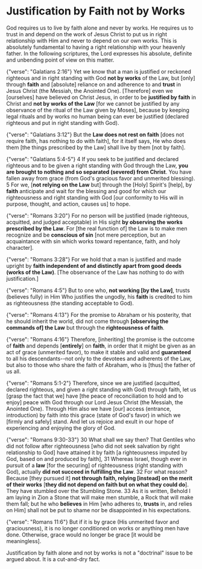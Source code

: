 Justification by Faith not by Works
===================================

God requires us to live by faith alone and never by works.  He requires us to trust in and depend on the work of Jesus Christ to put us in right relationship with Him and never to depend on our own works.  This is absolutely fundamental to having a right relationship with your heavenly father.  In the following scriptures, the Lord expresses his absolute, definite and unbending point of view on this matter.

{"verse": "Galatians 2:16"}
Yet we know that a man is justified or reckoned righteous and in right standing with God **not by works** of the Law, but [only] through **faith** and [absolute] reliance on and adherence to and **trust** in Jesus Christ (the Messiah, the Anointed One). [Therefore] even we [ourselves] have believed on Christ Jesus, in order to be **justified by faith** in Christ and **not by works of the Law** [for we cannot be justified by any observance of the ritual of the Law given by Moses], because by keeping legal rituals and by works no human being can ever be justified (declared righteous and put in right standing with God).

{"verse": "Galatians 3:12"}
But the **Law does not rest on faith** [does not require faith, has nothing to do with faith], for it itself says, He who does them [the things prescribed by the Law] shall live by them [not by faith].

{"verse": "Galatians 5:4-5"}
4 If you seek to be justified and declared righteous and to be given a right standing with God through the Law, **you are brought to nothing and so separated (severed) from Christ**. You have fallen away from grace (from God's gracious favor and unmerited blessing).  5 For we, [**not relying on the Law** but] through the [Holy] Spirit's [help], by **faith** anticipate and wait for the blessing and good for which our righteousness and right standing with God [our conformity to His will in purpose, thought, and action, causes us] to hope.

{"verse": "Romans 3:20"}
For no person will be justified (made righteous, acquitted, and judged acceptable) in His sight **by observing the works prescribed by the Law**. For [the real function of] the Law is to make men recognize and be **conscious of sin** [not mere perception, but an acquaintance with sin which works toward repentance, faith, and holy character].

{"verse": "Romans 3:28"}
For we hold that a man is justified and made upright by **faith independent of and distinctly apart from good deeds (works of the Law)**. [The observance of the Law has nothing to do with justification.]

{"verse": "Romans 4:5"}
But to one who, **not working [by the Law]**, trusts (believes fully) in Him Who justifies the ungodly, his **faith** is credited to him as righteousness (the standing acceptable to God).

{"verse": "Romans 4:13"}
For the promise to Abraham or his posterity, that he should inherit the world, did not come through **[observing the commands of] the Law** but through the **righteousness of faith**.

{"verse": "Romans 4:16"}
Therefore, [inheriting] the promise is the outcome of **faith** and depends [**entirely**] on **faith**, in order that it might be given as an act of grace (unmerited favor), to make it stable and valid and **guaranteed** to all his descendants--not only to the devotees and adherents of the Law, but also to those who share the faith of Abraham, who is [thus] the father of us all.

{"verse": "Romans 5:1-2"}
Therefore, since we are justified (acquitted, declared righteous, and given a right standing with God) through faith, let us [grasp the fact that we] have [the peace of reconciliation to hold and to enjoy] peace with God through our Lord Jesus Christ (the Messiah, the Anointed One).  Through Him also we have [our] access (entrance, introduction) by faith into this grace (state of God's favor) in which we [firmly and safely] stand. And let us rejoice and exult in our hope of experiencing and enjoying the glory of God.

{"verse": "Romans 9:30-33"}
30 What shall we say then? That Gentiles who did not follow after righteousness [who did not seek salvation by right relationship to God] have attained it by faith [a righteousness imputed by God, based on and produced by faith], 31 Whereas Israel, though ever in pursuit of a **law** [for the securing] of righteousness (right standing with God), actually **did not succeed in fulfilling the Law**. 32 For what reason? Because [they pursued it] **not through faith, relying [instead] on the merit of their works** [**they did not depend on faith but on what they could do**]. They have stumbled over the Stumbling Stone. 33 As it is written, Behold I am laying in Zion a Stone that will make men stumble, a Rock that will make them fall; but he who **believes** in Him [who adheres to, **trusts** in, and relies on Him] shall not be put to shame nor be disappointed in his expectations.

{"verse": "Romans 11:6"}
But if it is by grace (His unmerited favor and graciousness), it is no longer conditioned on works or anything men have done. Otherwise, grace would no longer be grace [it would be meaningless].

Justification by faith alone and not by works is not a "doctrinal" issue to be argued about.  It is a cut-and-dry fact.
